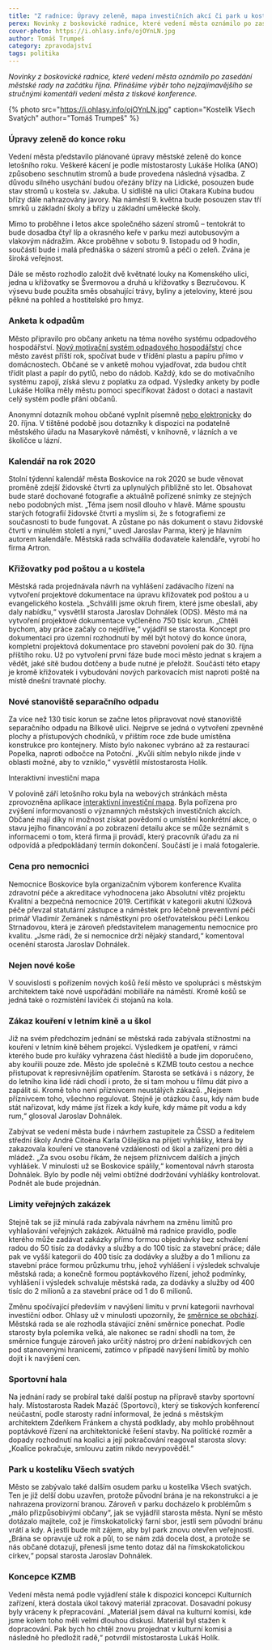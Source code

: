 ```yaml
---
title: "Z radnice: Úpravy zeleně, mapa investičních akcí či park u kostelíka"
perex: Novinky z boskovické radnice, které vedení města oznámilo po zasedání městské rady na začátku října.
cover-photo: https://i.ohlasy.info/ojOYnLN.jpg
author: Tomáš Trumpeš
category: zpravodajství
tags: politika
---
```


*Novinky z boskovické radnice, které vedení města oznámilo po zasedání městské rady na začátku října. Přinášíme výběr toho nejzajímavějšího se stručnými komentáři vedení města z tiskové konference.*

{% photo src="https://i.ohlasy.info/ojOYnLN.jpg" caption="Kostelík Všech Svatých" author="Tomáš Trumpeš" %}

### Úpravy zeleně do konce roku

Vedení města představilo plánované úpravy městské zeleně do konce letošního roku. Veškeré kácení je podle místostarosty Lukáše Holíka (ANO) způsobeno seschnutím stromů a bude provedena následná výsadba. Z důvodu silného usychání budou ořezány břízy na Lidické, posouzen bude stav stromů u kostela sv. Jakuba. U sídliště na ulici Otakara Kubína budou břízy dále nahrazovány javory. Na náměstí 9. května bude posouzen stav tří smrků u základní školy a břízy u základní umělecké školy.

Mimo to proběhne i letos akce společného sázení stromů – tentokrát to bude dosadba čtyř líp a okrasného keře v parku mezi autobusovým a vlakovým nádražím. Akce proběhne v sobotu 9. listopadu od 9 hodin, součástí bude i malá přednáška o sázení stromů a péči o zeleň. Zvána je široká veřejnost. 

Dále se město rozhodlo založit dvě květnaté louky na Komenského ulici, jedna u křižovatky se Švermovou a druhá u křižovatky s Bezručovou. K výsevu bude použita směs obsahující trávy, byliny a jeteloviny, které jsou pěkné na pohled a hostitelské pro hmyz.

### Anketa k odpadům

Město připravilo pro občany anketu na téma nového systému odpadového hospodářství. [Nový motivační systém odpadového hospodářství](https://ohlasy.info/clanky/2019/09/levnejsi-odpad.html) chce město zavést příští rok, spočívat bude v třídění plastu a papíru přímo v domácnostech. Občané se v anketě mohou vyjadřovat, zda budou chtít třídit plast a papír do pytlů, nebo do nádob. Každý, kdo se do motivačního systému zapojí, získá slevu z poplatku za odpad. Výsledky ankety by podle Lukáše Holíka měly městu pomoci specifikovat žádost o dotaci a nastavit celý systém podle přání občanů.

Anonymní dotazník mohou občané vyplnit písemně [nebo elektronicky](http://www.mojeanketa.cz/pruzkum/274526942/) do 20. října. V tištěné podobě jsou dotazníky k dispozici na podatelně městského úřadu na Masarykově náměstí, v knihovně, v lázních a ve školičce u lázní.

### Kalendář na rok 2020

Stolní týdenní kalendář města Boskovice na rok 2020 se bude věnovat proměně zdejší židovské čtvrti za uplynulých přibližně sto let. Obsahovat bude staré dochované fotografie a aktuálně pořízené snímky ze stejných nebo podobných míst. „Téma jsem nosil dlouho v hlavě. Máme spoustu starých fotografií židovské čtvrti a myslím si, že s fotografiemi ze současnosti to bude fungovat. A zůstane po nás dokument o stavu židovské čtvrti v minulém století a nyní,“ uvedl Jaroslav Parma, který je hlavním autorem kalendáře. Městská rada schválila dodavatele kalendáře, vyrobí ho firma Artron.

### Křižovatky pod poštou a u kostela

Městská rada projednávala návrh na vyhlášení zadávacího řízení na vytvoření projektové dokumentace na úpravu křižovatek pod poštou a u evangelického kostela. „Schválili jsme okruh firem, které jsme obeslali, aby daly nabídku,“ vysvětlil starosta Jaroslav Dohnálek (ODS). Město má na vytvoření projektové dokumentace vyčleněno 750 tisíc korun. „Chtěli bychom, aby práce začaly co nejdříve,“ vyjádřil se starosta. Koncept pro dokumentaci pro územní rozhodnutí by měl být hotový do konce února, kompletní projektová dokumentace pro stavební povolení pak do 30. října příštího roku. Už po vytvoření první fáze bude moci město jednat s krajem a vědět, jaké sítě budou dotčeny a bude nutné je přeložit. Součástí této etapy je kromě křižovatek i vybudování nových parkovacích míst naproti poště na místě dnešní travnaté plochy.

### Nové stanoviště separačního odpadu

Za více než 130 tisíc korun se začne letos připravovat nové stanoviště separačního odpadu na Bílkově ulici. Nejprve se jedná o vytvoření zpevněné plochy a přístupových chodníků, v příštím roce zde bude umístěna konstrukce pro kontejnery. Místo bylo nakonec vybráno až za restaurací Popelka, naproti odbočce na Potoční. „Kvůli sítím nebylo nikde jinde v oblasti možné, aby to vzniklo,“ vysvětlil místostarosta Holík.

Interaktivní investiční mapa

V polovině září letošního roku byla na webových stránkách města zprovozněna aplikace [interaktivní investiční mapa](https://ssl.boskovice.cz/Gordic/Ginis/App/IMA05/). Byla pořízena pro zvýšení informovanosti o významných městských investičních akcích. Občané mají díky ní možnost získat povědomí o umístění konkrétní akce, o stavu jejího financování a po zobrazení detailu akce se může seznámit s informacemi o tom, která firma ji provádí, který pracovník úřadu za ni odpovídá a předpokládaný termín dokončení. Součástí je i malá fotogalerie.

### Cena pro nemocnici

Nemocnice Boskovice byla organizačním výborem konference Kvalita zdravotní péče a akreditace vyhodnocena jako Absolutní vítěz projektu Kvalitní a bezpečná nemocnice 2019. Certifikát v kategorii akutní lůžková péče převzal statutární zástupce a náměstek pro léčebně preventivní péči primář Vladimír Zemánek s náměstkyní pro ošetřovatelskou péči Lenkou Strnadovou, která je zároveň představitelem managementu nemocnice pro kvalitu. „Jsme rádi, že si nemocnice drží nějaký standard,“ komentoval ocenění starosta Jaroslav Dohnálek.

### Nejen nové koše

V souvislosti s pořízením nových košů řeší město ve spolupráci s městským architektem také nové uspořádání mobiliáře na náměstí. Kromě košů se jedná také o rozmístění laviček či stojanů na kola. 

### Zákaz kouření v letním kině a u škol

Již na svém předchozím jednání se městská rada zabývala stížnostmi na kouření v letním kině během projekcí. Výsledkem je opatření, v rámci kterého bude pro kuřáky vyhrazena část hlediště a bude jim doporučeno, aby kouřili pouze zde. Město jde společně s KZMB touto cestou a nechce přistupovat k represivnějším opatřením. Starosta se setkává i s názory, že do letního kina lidé rádi chodí i proto, že si tam mohou u filmu dát pivo a zapálit si. Kromě toho není příznivcem neustálých zákazů. „Nejsem příznivcem toho, všechno regulovat. Stejně je otázkou času, kdy nám bude stát nařizovat, kdy máme jíst řízek a kdy kuře, kdy máme pít vodu a kdy rum,“ glosoval Jaroslav Dohnálek. 

Zabývat se vedení města bude i návrhem zastupitele za ČSSD a ředitelem střední školy André Citoëna Karla Ošlejška na přijetí vyhlášky, která by zakazovala kouření ve stanovené vzdálenosti od škol a zařízení pro děti a mládež. „Za svou osobu říkám, že nejsem příznivcem dalších a jiných vyhlášek. V minulosti už se Boskovice spálily,“ komentoval návrh starosta Dohnálek. Bylo by podle něj velmi obtížné dodržování vyhlášky kontrolovat. Podnět ale bude projednán.

### Limity veřejných zakázek

Stejně tak se již minulá rada zabývala návrhem na změnu limitů pro vyhlašování veřejných zakázek. Aktuálně má radnice pravidlo, podle kterého může zadávat zakázky přímo formou objednávky bez schválení radou do 50 tisíc za dodávky a služby a do 100 tisíc za stavební práce; dále pak ve vyšší kategorii do 400 tisíc za dodávky a služby a do 1 milionu za stavební práce formou průzkumu trhu, jehož vyhlášení i výsledek schvaluje městská rada; a konečně formou poptávkového řízení, jehož podmínky, vyhlášení i výsledek schvaluje městská rada, za dodávky a služby od 400 tisíc do 2 milionů a za stavební práce od 1 do 6 milionů.

Změnu spočívající především v navýšení limitu v první kategorii navrhoval investiční odbor. Ohlasy už v minulosti upozornily, že [směrnice se obchází](https://ohlasy.info/clanky/2019/01/verejne-zakazky.html). Městská rada se ale rozhodla stávající znění směrnice ponechat. Podle starosty byla polemika velká, ale nakonec se radní shodli na tom, že směrnice funguje zároveň jako určitý nástroj pro držení nabídkových cen pod stanovenými hranicemi, zatímco v případě navýšení limitů by mohlo dojít i k navýšení cen.

### Sportovní hala

Na jednání rady se probíral také další postup na přípravě stavby sportovní haly. Místostarosta Radek Mazáč (Sportovci), který se tiskových konferencí neúčastní, podle starosty radní informoval, že jedná s městským architektem Zdeňkem Fránkem a chystá podklady, aby mohlo proběhnout poptávkové řízení na architektonické řešení stavby. Na politické rozměr a dopady rozhodnutí na koalici a její pokračování reagoval starosta slovy: „Koalice pokračuje, smlouvu zatím nikdo nevypověděl.“

### Park u kostelíku Všech svatých

Město se zabývalo také dalším osudem parku u kostelíka Všech svatých. Ten je již delší dobu uzavřen, protože původní brána je na rekonstrukci a je nahrazena provizorní branou. Zároveň v parku docházelo k problémům s „málo přizpůsobivými občany“, jak se vyjádřil starosta města. Nyní se město dotázalo majitele, což je římskokatolický farní sbor, jestli sem původní bránu vrátí a kdy. A jestli bude mít zájem, aby byl park znovu otevřen veřejnosti. „Brána se opravuje už rok a půl, to se nám zdá docela dost, a protože se nás občané dotazují, přenesli jsme tento dotaz dál na římskokatolickou církev,“ popsal starosta Jaroslav Dohnálek.

### Koncepce KZMB

Vedení města nemá podle vyjádření stále k dispozici koncepci Kulturních zařízení, která dostala úkol takový materiál zpracovat. Dosavadní pokusy byly vráceny k přepracování. „Materiál jsem dával na kulturní komisi, kde jsme kolem toho měli velmi dlouhou diskusi. Materiál byl stažen k dopracování. Pak bych ho chtěl znovu projednat v kulturní komisi a následně ho předložit radě,“ potvrdil místostarosta Lukáš Holík.
